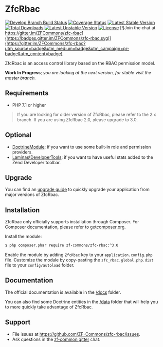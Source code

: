 # ZfcRbac

[![Develop Branch Build Status](https://travis-ci.org/ZF-Commons/zfc-rbac.svg?branch=develop)](http://travis-ci.org/ZF-Commons/zfc-rbac)
[![Coverage Status](https://coveralls.io/repos/github/ZF-Commons/zfc-rbac/badge.svg?branch=develop)](https://coveralls.io/github/ZF-Commons/zfc-rbac?branch=develop)
[![Latest Stable Version](https://poser.pugx.org/zf-commons/zfc-rbac/v/stable)](https://packagist.org/packages/zf-commons/zfc-rbac)
[![Total Downloads](https://poser.pugx.org/zf-commons/zfc-rbac/downloads)](https://packagist.org/packages/zf-commons/zfc-rbac)
[![Latest Unstable Version](https://poser.pugx.org/zf-commons/zfc-rbac/v/unstable)](https://packagist.org/packages/zf-commons/zfc-rbac)
[![License](https://poser.pugx.org/zf-commons/zfc-rbac/license)](https://packagist.org/packages/zf-commons/zfc-rbac)
[![Join the chat at https://gitter.im/ZFCommons/zfc-rbac](https://badges.gitter.im/ZFCommons/zfc-rbac.svg)](https://gitter.im/ZFCommons/zfc-rbac?utm_source=badge&utm_medium=badge&utm_campaign=pr-badge&utm_content=badge)

ZfcRbac is an access control library based on the RBAC permission model.

**Work In Progress**; *you are looking at the next version, for stable visit the master branch.*

## Requirements

- PHP 7.1 or higher

> If you are looking for older version of ZfcRbac, please refer to the 2.x branch.
> If you are using ZfcRbac 2.0, please upgrade to 3.0.

## Optional

- [DoctrineModule](https://github.com/doctrine/DoctrineModule): if you want to use some built-in role and permission providers.
- [Laminas\DeveloperTools](https://github.com/zendframework/Laminas\DeveloperTools): if you want to have useful stats added to
the Zend Developer toolbar.

## Upgrade

You can find an [upgrade guide](UPGRADE.md) to quickly upgrade your application from major versions of ZfcRbac.

## Installation

ZfcRbac only officially supports installation through Composer. For Composer documentation, please refer to
[getcomposer.org](http://getcomposer.org/).

Install the module:

```sh
$ php composer.phar require zf-commons/zfc-rbac:^3.0
```

Enable the module by adding `ZfcRbac` key to your `application.config.php` file. Customize the module by copy-pasting
the `zfc_rbac.global.php.dist` file to your `config/autoload` folder.

## Documentation

The official documentation is available in the [/docs](docs/) folder.

You can also find some Doctrine entities in the [/data](data/) folder that will help you to more quickly take advantage
of ZfcRbac.

## Support

- File issues at https://github.com/ZF-Commons/zfc-rbac/issues.
- Ask questions in the [zf-common gitter](https://gitter.im/ZFCommons/zfc-rbac) chat.
